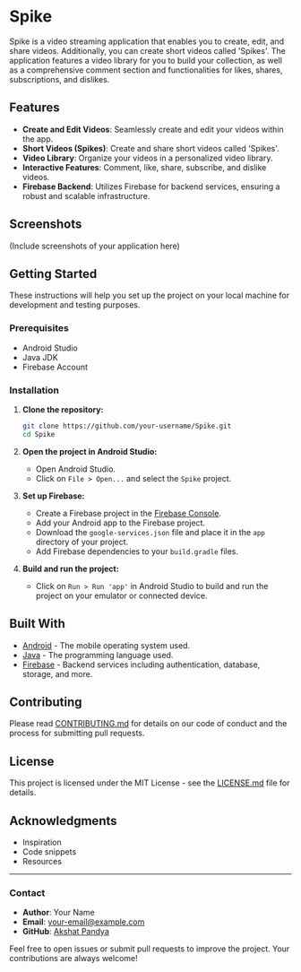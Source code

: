 # Spike

Spike is a video streaming application that enables you to create, edit, and share videos. Additionally, you can create short videos called 'Spikes'. The application features a video library for you to build your collection, as well as a comprehensive comment section and functionalities for likes, shares, subscriptions, and dislikes.

## Features

- **Create and Edit Videos**: Seamlessly create and edit your videos within the app.
- **Short Videos (Spikes)**: Create and share short videos called 'Spikes'.
- **Video Library**: Organize your videos in a personalized video library.
- **Interactive Features**: Comment, like, share, subscribe, and dislike videos.
- **Firebase Backend**: Utilizes Firebase for backend services, ensuring a robust and scalable infrastructure.

## Screenshots

(Include screenshots of your application here)

## Getting Started

These instructions will help you set up the project on your local machine for development and testing purposes.

### Prerequisites

- Android Studio
- Java JDK
- Firebase Account

### Installation

1. **Clone the repository:**

    ```bash
    git clone https://github.com/your-username/Spike.git
    cd Spike
    ```

2. **Open the project in Android Studio:**

    - Open Android Studio.
    - Click on `File > Open...` and select the `Spike` project.

3. **Set up Firebase:**

    - Create a Firebase project in the [Firebase Console](https://console.firebase.google.com/).
    - Add your Android app to the Firebase project.
    - Download the `google-services.json` file and place it in the `app` directory of your project.
    - Add Firebase dependencies to your `build.gradle` files.

4. **Build and run the project:**

    - Click on `Run > Run 'app'` in Android Studio to build and run the project on your emulator or connected device.

## Built With

- [Android](https://developer.android.com/) - The mobile operating system used.
- [Java](https://www.oracle.com/java/) - The programming language used.
- [Firebase](https://firebase.google.com/) - Backend services including authentication, database, storage, and more.

## Contributing

Please read [CONTRIBUTING.md](CONTRIBUTING.md) for details on our code of conduct and the process for submitting pull requests.

## License

This project is licensed under the MIT License - see the [LICENSE.md](LICENSE.md) file for details.

## Acknowledgments

- Inspiration
- Code snippets
- Resources

---

### Contact

- **Author**: Your Name
- **Email**: your-email@example.com
- **GitHub**: [Akshat Pandya](https://github.com/Akshat-Pandya)

Feel free to open issues or submit pull requests to improve the project. Your contributions are always welcome!
